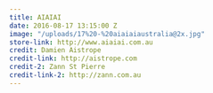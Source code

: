 ```yaml
---
title: AIAIAI
date: 2016-08-17 13:15:00 Z
image: "/uploads/17%20-%20aiaiaiaustralia@2x.jpg"
store-link: http://www.aiaiai.com.au
credit: Damien Aistrope
credit-link: http://aistrope.com
credit-2: Zann St Pierre
credit-link-2: http://zann.com.au
---
```


